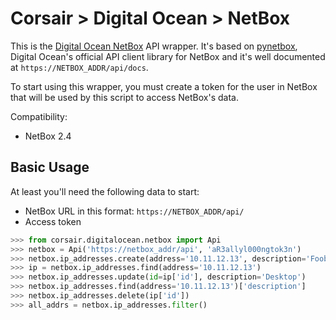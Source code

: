 # Corsair > Digital Ocean > NetBox
This is the [Digital Ocean NetBox](https://github.com/digitalocean/netbox) API wrapper.  It's based on [pynetbox](https://github.com/digitalocean/pynetbox), Digital Ocean's official API client library for NetBox and it's well documented at `https://NETBOX_ADDR/api/docs`.

To start using this wrapper, you must create a token for the user in NetBox that will be used by this script to access NetBox's data.

Compatibility:

* NetBox 2.4


## Basic Usage
At least you'll need the following data to start:

* NetBox URL in this format: `https://NETBOX_ADDR/api/`
* Access token

```python
>>> from corsair.digitalocean.netbox import Api
>>> netbox = Api('https://netbox_addr/api', 'aR3allyl000ngtok3n')
>>> netbox.ip_addresses.create(address='10.11.12.13', description='Foobar')
>>> ip = netbox.ip_addresses.find(address='10.11.12.13')
>>> netbox.ip_addresses.update(id=ip['id'], description='Desktop')
>>> netbox.ip_addresses.find(address='10.11.12.13')['description']
>>> netbox.ip_addresses.delete(ip['id'])
>>> all_addrs = netbox.ip_addresses.filter()
```
